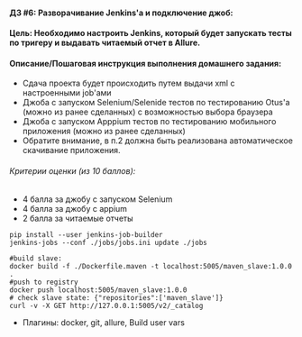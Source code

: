 #### ДЗ #6: Разворачивание Jenkins'a и подключение джоб:

#### Цель: Необходимо настроить Jenkins, который будет запускать тесты по тригеру и выдавать читаемый отчет в Allure.

#### Описание/Пошаговая инструкция выполнения домашнего задания:
- Сдача проекта будет происходить путем выдачи xml с настроенными job'ами
- Джоба с запуском Selenium/Selenide тестов по тестированию Otus'a (можно из ранее сделанных) с возможностью выбора браузера
- Джоба с запуском Apppium тестов по тестированию мобильного приложения (можно из ранее сделанных)
- Обратите внимание, в п.2 должна быть реализована автоматическое скачивание приложения.

###### Критерии оценки (из 10 баллов):
- 4 балла за джобу с запуском Selenium
- 4 балла за джобу с appium
- 2 балла за читаемые отчеты

```shell
pip install --user jenkins-job-builder
jenkins-jobs --conf ./jobs/jobs.ini update ./jobs

#build slave:
docker build -f ./Dockerfile.maven -t localhost:5005/maven_slave:1.0.0 .
#push to registry
docker push localhost:5005/maven_slave:1.0.0
# check slave state: {"repositories":['maven_slave']}
curl -v -X GET http://127.0.0.1:5005/v2/_catalog

```

- Плагины: docker, git, allure, Build user vars